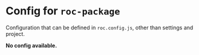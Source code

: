 # Config for `roc-package`

Configuration that can be defined in `roc.config.js`, other than settings and project.

__No config available.__
